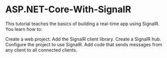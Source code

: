 # ASP.NET-Core-With-SignalR

This tutorial teaches the basics of building a real-time app using SignalR. You learn how to:

Create a web project.
Add the SignalR client library.
Create a SignalR hub.
Configure the project to use SignalR.
Add code that sends messages from any client to all connected clients.
